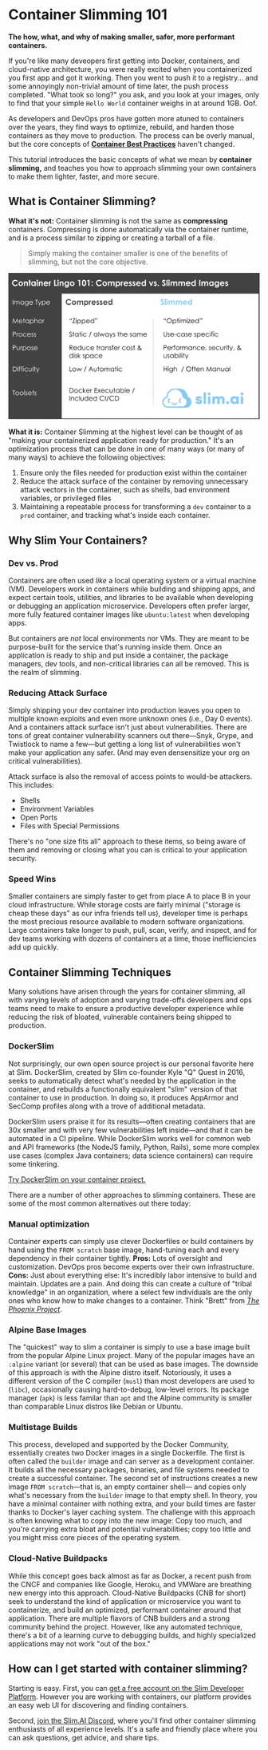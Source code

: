 # Container Slimming 101

**The how, what, and why of making smaller, safer, more performant containers.**

If you're like many deveopers first getting into Docker, containers, and cloud-native architecture, you were really excited when you containerized you first app and got it working. Then you went to push it to a registry... and some annoyingly non-trivial amount of time later, the push process completed. "What took so long?" you ask, and you look at your images, only to find that your simple `Hello World` container weighs in at around 1GB. Oof.

As developers and DevOps pros have gotten more atuned to containers over the years, they find ways to optimize, rebuild, and harden those containers as they move to production. The process can be overly manual, but the core concepts of [**Container Best Practices**](https://www.slim.ai/blog/why-don’t-we-practice-container-best-practices.html) haven't changed.

This tutorial introduces the basic concepts of what we mean by **container slimming,** and teaches you how to approach slimming your own containers to make them lighter, faster, and more secure.

## What is Container Slimming?

**What it's not:** Container slimming is not the same as **compressing** containers. Compressing is done automatically via the container runtime, and is a process similar to zipping or creating a tarball of a file.

> Simply making the container smaller is one of the benefits of slimming, but not the core objective.

![](../app/static/blog//slim_vs_compressed_final-1.png)

**What it is:** Container Slimming at the highest level can be thought of as "making your containerized application ready for production." It's an optimization process that can be done in one of many ways (or many of many ways) to achieve the following objectives:

1. Ensure only the files needed for production exist within the container
2. Reduce the attack surface of the container by removing unnecessary attack vectors in the container, such as shells, bad environment variables, or privileged files
3. Maintaining a repeatable process for transforming a `dev` container to a `prod` container, and tracking what's inside each container.

## Why Slim Your Containers?

### Dev vs. Prod

Containers are often used _like_ a local operating system or a virtual machine (VM). Developers work in containers while building and shipping apps, and expect certain tools, utilities, and libraries to be available when developing or debugging an application microservice. Developers often prefer larger, more fully featured container images like `ubuntu:latest` when developing apps.

But containers are _not_ local environments nor VMs. They are meant to be purpose-built for the service that's running inside them. Once an application is ready to ship and put inside a container, the package managers, dev tools, and non-critical libraries can all be removed. This is the realm of slimming.

### Reducing Attack Surface

Simply shipping your dev container into production leaves you open to multiple known exploits and even more unknown ones (i.e., Day 0 events). And a containers attack surface isn't just about vulnerabilities. There are tons of great container vulnerability scanners out there—Snyk, Grype, and Twistlock to name a few—but getting a long list of vulnerabilities won't make your application any safer. (And may even densensitize your org on critical vulnerabilities).

Attack surface is also the removal of access points to would-be attackers. This includes:

* Shells
* Environment Variables
* Open Ports
* Files with Special Permissions

There's no "one size fits all" approach to these items, so being aware of them and removing or closing what you can is critical to your application security.

### Speed Wins

Smaller containers are simply faster to get from place A to place B in your cloud infrastructure. While storage costs are fairly minimal ("storage is cheap these days" as our infra friends tell us), developer time is perhaps the most precious resource available to modern software organizations. Large containers take longer to push, pull, scan, verify, and inspect, and for dev teams working with dozens of containers at a time, those inefficiencies add up quickly.

## Container Slimming Techniques

Many solutions have arisen through the years for container slimming, all with varying levels of adoption and varying trade-offs developers and ops teams need to make to ensure a productive developer experience while reducing the risk of bloated, vulnerable containers being shipped to production.

### DockerSlim

Not surprisingly, our own open source project is our personal favorite here at Slim. DockerSlim, created by Slim co-founder Kyle "Q" Quest in 2016, seeks to automatically detect what's needed by the application in the container, and rebuilds a functionally equivalent "slim" version of that container to use in production. In doing so, it produces AppArmor and SecComp profiles along with a trove of additional metadata.

DockerSlim users praise it for its results—often creating containers that are 30x smaller and with very few vulnerabilities left inside—and that it can be automated in a CI pipeline. While DockerSlim works well for common web and API frameworks (the NodeJS family, Python, Rails), some more complex use cases (complex Java containers; data science containers) can require some tinkering.

[Try DockerSlim on your container project. ](https://github.com/docker-slim/docker-slim)

There are a number of other approaches to slimming containers. These are some of the most common alternatives out there today:

### Manual optimization

Container experts can simply use clever Dockerfiles or build containers by hand using the `FROM scratch` base image, hand-tuning each and every dependency in their container tightly. **Pros:** Lots of oversight and customization. DevOps pros become experts over their own infrastructure. **Cons:** Just about everything else: It's incredibly labor intensive to build and maintain. Updates are a pain. And doing this can create a culture of "tribal knowledge" in an organization, where a select few individuals are the only ones who know how to make changes to a container. Think "Brett" from [_The Phoenix Project_](https://www.google.com/url?sa=t&rct=j&q=&esrc=s&source=web&cd=&cad=rja&uact=8&ved=2ahUKEwiouJbUy_f0AhUZjIkEHSyHBsQQFnoECBcQAQ&url=https%3A%2F%2Fitrevolution.com%2Fthe-phoenix-project%2F&usg=AOvVaw00F7udrOk06R6pW3ILBiiv).

### Alpine Base Images

The "quickest" way to slim a container is simply to use a base image built from the popular Alpine Linux project. Many of the popular images have an `:alpine` variant (or several) that can be used as base images. The downside of this approach is with the Alpine distro itself. Notoriously, it uses a different version of the C compiler (`musl`) than most developers are used to (`libc`), occasionally causing hard-to-debug, low-level errors. Its package manager (`apk`) is less familar than `apt` and the Alpine community is smaller than comparable Linux distros like Debian or Ubuntu.

### Multistage Builds

This process, developed and supported by the Docker Community, essentially creates two Docker images in a single Dockerfile. The first is often called the `builder` image and can server as a development container. It builds all the necessary packages, binaries, and file systems needed to create a successful container. The second set of instructions creates a new image `FROM scratch`—that is, an empty container shell— and copies only what's necessary from the `builder` image to that empty shell. In theory, you have a minimal container with nothing extra, and your build times are faster thanks to Docker's layer caching system. The challenge with this approach is often knowing what to copy into the new image: Copy too much, and you're carrying extra bloat and potential vulnerabilities; copy too little and you might miss core pieces of the operating system.

### Cloud-Native Buildpacks

While this concept goes back almost as far as Docker, a recent push from the CNCF and companies like Google, Heroku, and VMWare are breathing new energy into this approach. Cloud-Native Buildpacks (CNB for short) seek to understand the kind of application or microservice you want to containerize, and build an optimized, performant container around that application. There are multiple flavors of CNB builders and a strong community behind the project. However, like any automated technique, there's a bit of a learning curve to debugging builds, and highly specialized applications may not work "out of the box."

## How can I get started with container slimming?

Starting is easy. First, you can [get a free account on the Slim Developer Platform](https://portal.slim.dev/login?invitecode=invite.1ua3zgxhhokfmDbtOLJH8jD6ooR). However you are working with containers, our platform provides an easy web UI for discovering and finding containers.

Second, [join the Slim.AI Discord](https://discord.gg/uBttmfyYNB), where you'll find other container slimming enthusiasts of all experience levels. It's a safe and friendly place where you can ask questions, get advice, and share tips.